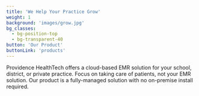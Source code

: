 ```yaml
---
title: 'We Help Your Practice Grow'
weight: 1
background: 'images/grow.jpg'
bg_classes:
  - bg-position-top
  - bg-transparent-40
button: 'Our Product'
buttonLink: 'products'
---
```


Providence HealthTech offers a cloud-based EMR solution for your school, district, or private practice. Focus on taking care of patients, not your EMR solution. Our product is a fully-managed solution with no on-premise install required.